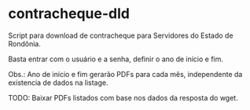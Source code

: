 # contracheque-dld
Script para download de contracheque para Servidores do Estado de Rondônia.

Basta entrar com o usuário e a senha, definir o ano de início e fim.

Obs.: Ano de início e fim gerarão PDFs para cada mês, independente da existencia
de dados na listage. 

TODO: Baixar PDFs listados com base nos dados da resposta do wget. 
